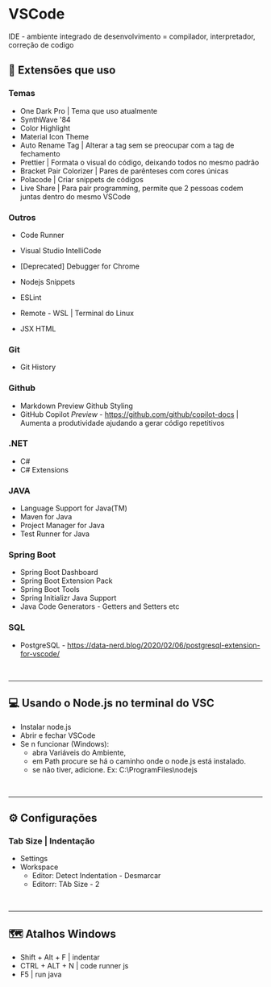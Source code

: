 # VSCode
IDE - ambiente integrado de desenvolvimento = compilador, interpretador, correção de codigo

## 🧮 Extensões que uso

### Temas <br>

- One Dark Pro | Tema que uso atualmente
- SynthWave '84
- Color Highlight
- Material Icon Theme
- Auto Rename Tag | Alterar a tag sem se preocupar com a tag de fechamento
- Prettier | Formata o visual do código, deixando todos no mesmo padrão
- Bracket Pair Colorizer | Pares de parênteses com cores únicas
- Polacode | Criar snippets de códigos 
- Live Share | Para pair programming, permite que 2 pessoas codem juntas dentro do mesmo VSCode

### Outros <br>

- Code Runner
- Visual Studio IntelliCode
- [Deprecated] Debugger for Chrome

- Nodejs Snippets
- ESLint
- Remote - WSL | Terminal do Linux
- JSX HTML <tags/>

### Git
- Git History

### Github
- Markdown Preview Github Styling
- GitHub Copilot *Preview* - https://github.com/github/copilot-docs | Aumenta a produtividade ajudando a gerar código repetitivos

### .NET
- C#
- C# Extensions

### JAVA
- Language Support for Java(TM)
- Maven for Java
- Project Manager for Java
- Test Runner for Java

### Spring Boot
- Spring Boot Dashboard
- Spring Boot Extension Pack
- Spring Boot Tools
- Spring Initializr Java Support
- Java Code Generators - Getters and Setters etc

### SQL
- PostgreSQL - https://data-nerd.blog/2020/02/06/postgresql-extension-for-vscode/
<br>

---
## 💻 Usando o Node.js no terminal do VSC

- Instalar node.js
- Abrir e fechar VSCode
- Se n funcionar (Windows):
  - abra Variáveis do Ambiente, 
  - em Path procure se há o caminho onde o node.js está instalado. 
  - se não tiver, adicione. Ex: C:\ProgramFiles\nodejs  
<br>

---
## ⚙️ Configurações 

### Tab Size | Indentação

- Settings
- Workspace
  - Editor: Detect Indentation - Desmarcar
  - Editorr: TAb Size -  2
<br>

---
## 🗺️ Atalhos Windows

- Shift + Alt + F | indentar
- CTRL + ALT + N | code runner js
- F5 | run java
